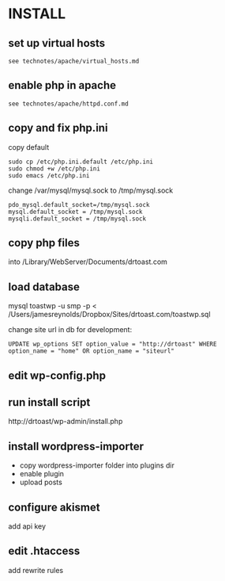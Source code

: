 # INSTALL

## set up virtual hosts

    see technotes/apache/virtual_hosts.md

## enable php in apache

    see technotes/apache/httpd.conf.md
    
## copy and fix php.ini

copy default
 
    sudo cp /etc/php.ini.default /etc/php.ini
    sudo chmod +w /etc/php.ini
    sudo emacs /etc/php.ini
    
change /var/mysql/mysql.sock to /tmp/mysql.sock
    
    pdo_mysql.default_socket=/tmp/mysql.sock
    mysql.default_socket = /tmp/mysql.sock
    mysqli.default_socket = /tmp/mysql.sock
    
## copy php files

into /Library/WebServer/Documents/drtoast.com

## load database

mysql toastwp -u smp -p < /Users/jamesreynolds/Dropbox/Sites/drtoast.com/toastwp.sql

change site url in db for development:

    UPDATE wp_options SET option_value = "http://drtoast" WHERE option_name = "home" OR option_name = "siteurl"

## edit wp-config.php

## run install script

http://drtoast/wp-admin/install.php

## install wordpress-importer

* copy wordpress-importer folder into plugins dir
* enable plugin
* upload posts

## configure akismet 

add api key

## edit .htaccess 

add rewrite rules


